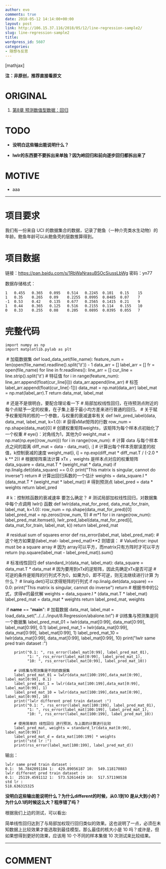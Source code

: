 ```yaml
---
author: evo
comments: true
date: 2018-05-12 14:14:00+00:00
layout: post
link: http://106.15.37.116/2018/05/12/line-regression-sample2/
slug: line-regression-sample2
title:
wordpress_id: 5607
categories:
- 随想与反思
---
```


<!-- more -->

[mathjax]

**注：非原创，推荐直接看原文**


# ORIGINAL






  1. [第8章 预测数值型数据：回归](http://ml.apachecn.org/mlia/regress/)




# TODO






  * **没明白这些输出能说明什么？**

  * **lwlr的东西要不要拆出来单独？因为岭回归和前向逐步回归都拆出来了**




# MOTIVE






  * aaa





* * *






# 项目要求


我们有一份来自 UCI 的数据集合的数据，记录了鲍鱼（一种介壳类水生动物）的年龄。鲍鱼年龄可以从鲍鱼壳的层数推算得到。


# 项目数据


链接：https://pan.baidu.com/s/1RbWaNrasuBSOcSiussLbWg 密码：yn77


数据存储格式：


    1   0.455   0.365   0.095   0.514   0.2245  0.101   0.15    15
    1   0.35    0.265   0.09    0.2255  0.0995  0.0485  0.07    7
    -1  0.53    0.42    0.135   0.677   0.2565  0.1415  0.21    9
    1   0.44    0.365   0.125   0.516   0.2155  0.114   0.155   10
    0   0.33    0.255   0.08    0.205   0.0895  0.0395  0.055   7




# 完整代码




    import numpy as np
    import matplotlib.pylab as plt


​
    # 加载数据集
    def load_data_set(file_name):
        feature_num = len(open(file_name).readline().split('\t')) - 1
        data_arr = []
        label_arr = []
        fr = open(file_name)
        for line in fr.readlines():
            line_arr = []
            cur_line = line.strip().split('\t')
            # 特征值
            for i in range(feature_num):
                line_arr.append(float(cur_line[i]))
            data_arr.append(line_arr)
            # 标签
            label_arr.append(float(cur_line[-1]))
        data_mat = np.mat(data_arr)
        label_mat = np.mat(label_arr).T
        return data_mat, label_mat


​
    # 还是不是很明白，要配合理论看一下
    # 局部加权线性回归，在待预测点附近的每个点赋予一定的权重，在子集上基于最小均方差来进行普通的回归。
    # 关于赋予权重矩阵的核的一个参数，与权重的衰减速率有关
    def lwlr_pred_label(data, data_mat, label_mat, k=1.0):
        # 获得xMat矩阵的行数
        row_num = np.shape(data_mat)[0]
        # 创建权重矩阵weights，该矩阵为每个样本点初始化了一个权重
        # eye()：对角线为1，其他为0
        weight_mat = np.mat(np.eye((row_num)))
        for i in range(row_num):
            # 计算 data 与每个样本点之间的距离
            diff_mat = data - data_mat[i, :]
            # 计算出每个样本贡献误差的权值，k控制衰减的速度
            weight_mat[i, i] = np.exp(diff_mat * diff_mat.T / (-2.0 * k ** 2))
        # 根据矩阵乘法计算 xTx ，weights 是样本点对应的权重矩阵
        data_square = data_mat.T * (weight_mat * data_mat)
        if np.linalg.det(data_square) == 0.0:
            print("This matrix is singular, cannot do inverse")
            return
        # 计算出回归系数的一个估计
        weights = data_square.I * (data_mat.T * (weight_mat * label_mat))
        # 得到预测点
        label_pred = data * weights
        return label_pred


​
    # k：控制核函数的衰减速率 要怎么确定？
    # 测试局部加权线性回归，对数据集中每个点调用 lwlr() 函数
    def lwlr(data_mat_for_pred, data_mat_for_train, label_mat, k=1.0):
        row_num = np.shape(data_mat_for_pred)[0]
        label_pred_mat = np.zeros((row_num, 1))  # m*1
        for i in range(row_num):
            label_pred_mat.itemset(i, lwlr_pred_label(data_mat_for_pred[i], data_mat_for_train, label_mat, k))
        return label_pred_mat


​
    # residual sum of squares error
    def rss_error(label_mat, label_pred_mat):
        # 这个地方如果是(label_mat- label_pred_mat)**2 则错误：
        # ValueError: input must be a square array
        # 因为 array可以平方，而matrix只有方阵时才可以平方
        return (np.square(label_mat - label_pred_mat)).sum()


​
    # 标准线性回归
    def standard_lr(data_mat, label_mat):
        data_square = data_mat.T * data_mat
        # 因为要用到xTx的逆矩阵，因此先确定xTx是否可逆
        # 可逆的条件是矩阵的行列式不为0，如果为0，即不可逆，则无法继续进行计算 为什么？
        # linalg.det()可以求得矩阵的行列式
        if np.linalg.det(data_square) == 0.0:
            print("This matrix is singular, cannot do inverse")
            return
        # 根据书中的公式，求得w的最优解
        weights = data_square.I * (data_mat.T * label_mat)
        label_pred_mat = data_mat * weights
        return label_pred_mat, weights


​
    if __name__ == "__main__":
        # 加载数据
        data_mat, label_mat = load_data_set("../../../input/8.Regression/abalone.txt")
        # 训练集与预测集是同一个数据集
        label_pred_mat_01 = lwlr(data_mat[0:99], data_mat[0:99], label_mat[0:99], 0.1)
        label_pred_mat_1 = lwlr(data_mat[0:99], data_mat[0:99], label_mat[0:99], 1)
        label_pred_mat_10 = lwlr(data_mat[0:99], data_mat[0:99], label_mat[0:99], 10)
        print("lwlr same pred train dataset :")

        print("0.1: ", rss_error(label_mat[0:99], label_pred_mat_01),
              "1: ", rss_error(label_mat[0:99], label_pred_mat_1),
              "10: ", rss_error(label_mat[0:99], label_pred_mat_10))

        # 训练集与预测集是不同的数据集
        label_pred_mat_01 = lwlr(data_mat[100:199],data_mat[0:99], label_mat[0:99], 0.1)
        label_pred_mat_1 = lwlr(data_mat[100:199],data_mat[0:99], label_mat[0:99], 1)
        label_pred_mat_10 = lwlr(data_mat[100:199],data_mat[0:99], label_mat[0:99], 10)
        print("lwlr different pred train dataset :")
        print("0.1: ", rss_error(label_mat[100:199], label_pred_mat_01),
              "1: ", rss_error(label_mat[100:199], label_pred_mat_1),
              "10: ", rss_error(label_mat[100:199], label_pred_mat_10))

        # 使用简单的 线性回归 进行预测，与上面的计算进行比较
        label_pred_mat, weights = standard_lr(data_mat[0:99], label_mat[0:99])
        label_pred_mat_d = data_mat[100:199] * weights
        print("std lr :")
        print(rss_error(label_mat[100:199], label_pred_mat_d))


输出：


    lwlr same pred train dataset :
    0.1:  56.7842091184 1:  429.89056187 10:  549.118170883
    lwlr different pred train dataset :
    0.1:  25119.4591112 1:  573.52614419 10:  517.571190538
    std lr :
    518.636315325


**没明白这些输出能说明什么？为什么different的时候，从0.1到10 是从大到小的？为什么0.1的时候这么大？程序错了吗？**

根据我们上边的测试，可以看出:

简单线性回归达到了与局部加权现行回归类似的效果。这也说明了一点，必须在未知数据上比较效果才能选取到最佳模型。那么最佳的核大小是 10 吗？或许是，但如果想得到更好的效果，应该用 10 个不同的样本集做 10 次测试来比较结果。













* * *





# COMMENT
